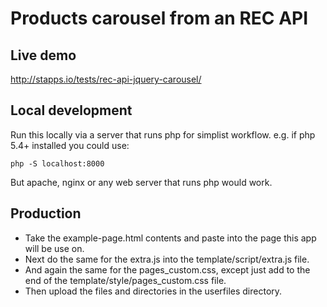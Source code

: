 
Products carousel from an REC API
====================================

Live demo
-----------
http://stapps.io/tests/rec-api-jquery-carousel/

Local development
------------------
Run this locally via a server that runs php for simplist workflow.
e.g. if php 5.4+ installed you could use:
```
php -S localhost:8000
```
But apache, nginx or any web server that runs php would work.

Production
------------

- Take the example-page.html contents and paste into the page this app will be use on.
- Next do the same for the extra.js into the template/script/extra.js file.
- And again the same for the pages_custom.css, except just add to the end of the template/style/pages_custom.css file.
- Then upload the files and directories in the userfiles directory.
